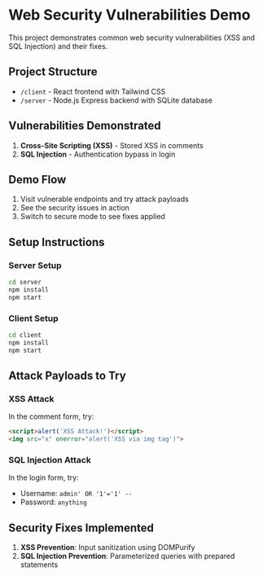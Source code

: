 # Web Security Vulnerabilities Demo

This project demonstrates common web security vulnerabilities (XSS and SQL Injection) and their fixes.

## Project Structure
- `/client` - React frontend with Tailwind CSS
- `/server` - Node.js Express backend with SQLite database

## Vulnerabilities Demonstrated
1. **Cross-Site Scripting (XSS)** - Stored XSS in comments
2. **SQL Injection** - Authentication bypass in login

## Demo Flow
1. Visit vulnerable endpoints and try attack payloads
2. See the security issues in action
3. Switch to secure mode to see fixes applied

## Setup Instructions

### Server Setup
```bash
cd server
npm install
npm start
```

### Client Setup
```bash
cd client
npm install
npm start
```

## Attack Payloads to Try

### XSS Attack
In the comment form, try:
```html
<script>alert('XSS Attack!')</script>
<img src="x" onerror="alert('XSS via img tag')">
```

### SQL Injection Attack
In the login form, try:
- Username: `admin' OR '1'='1' --`
- Password: `anything`

## Security Fixes Implemented
1. **XSS Prevention**: Input sanitization using DOMPurify
2. **SQL Injection Prevention**: Parameterized queries with prepared statements
